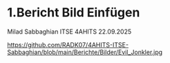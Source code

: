 # 1.Bericht Bild Einfügen

Milad Sabbaghian
ITSE
4AHITS
22.09.2025

https://github.com/RADK07/4AHITS-ITSE-Sabbaghian/blob/main/Berichte/Bilder/Evil_Jonkler.jpg
